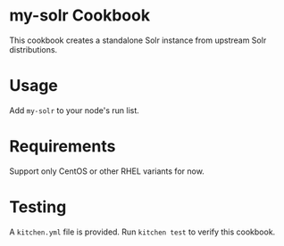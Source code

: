 # my-solr Cookbook

This cookbook creates a standalone Solr instance from upstream Solr distributions.

Usage
=====
Add `my-solr` to your node's run list.

Requirements
============
Support only CentOS or other RHEL variants for now.

Testing
=======
A `kitchen.yml` file is provided.  Run `kitchen test` to verify this cookbook.
